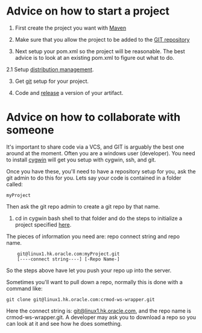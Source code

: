 # Advice on how to start a project

1. First create the project you want with
[Maven](/maven.html#createProject)

2. Make sure that you allow the project to be added to the [GIT
repository](/training/git.html#addingProjects)

2. Next setup your pom.xml so the project will be reasonable.  The
best advice is to look at an existing pom.xml to figure out what to do.

2.1 Setup [distribution management](/maven.html#distributionManagement).

3. Get [git](/training/git.html#initialize) setup for your project.

3. Code and [release](/maven.html#release) a version of your artifact.


# Advice on how to collaborate with someone

It's important to share code via a VCS, and GIT is arguably the best
one around at the moment.  Often you are a windows user (developer).
You need to install [cygwin](/secure.html#WindowsLinuxOSX) will get
you setup with cygwin, ssh, and git.

Once you have these, you'll need to have a repository setup for you,
ask the git admin to do this for you.  Lets say your code is contained
in a folder called: 

    myProject

Then ask the git repo admin to create a git repo by that name.

1. cd in cygwin bash shell to that folder and do the steps to
initialize a project specified [here](/training/git.html#initialize).

The pieces of information you need are: repo connect string and repo
name.

        git@linux1.hk.oracle.com:myProject.git
        [----connect string----] [-Repo Name-]

So the steps above have let you push your repo up into the server.

Sometimes you'll want to pull down a repo, normally this is done with
a command like:

    git clone git@linux1.hk.oracle.com:crmod-ws-wrapper.git

Here the connect string is: git@linux1.hk.oracle.com, and the repo
name is crmod-ws-wrapper.git.  A developer may ask you to download a
repo so you can look at it and see how he does something.
